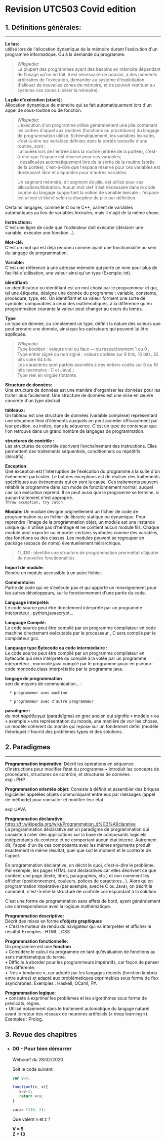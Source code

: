 # Revision UTC503 Covid edition

## 1. Définitions générales:

---

   **Le tas:**  
   utilisé lors de l'allocation dynamique de la mémoire durant l'exécution d'un programme informatique. Ou à la demande du programme.

   > _Wikipedia:_  
   > La plupart des programmes ayant des besoins en mémoire dépendant de l'usage qu'on en fait, il est nécessaire de pouvoir, à des moments arbitraires de l'exécution, demander au système d'exploitation d'allouer de nouvelles zones de mémoire, et de pouvoir restituer au système ces zones (libérer la mémoire).

   **La pile d'exécution (stack):**  
   Allocation dynamique de mémoire qui se fait automatiquement lors d'un appel de sous-routine ou de fonction.

   > _Wikipedia:_  
   > L'exécution d'un programme utilise généralement une pile contenant les cadres d'appel aux routines (fonctions ou procédures) du langage de programmation utilisé. Schématiquement, les variables lexicales, c'est-à-dire les variables définies dans la portée textuelle d'une routine, sont :  
   > . allouées lors de l'entrée dans la routine (entrée de la portée), c'est-à-dire que l'espace est réservé pour ces variables;  
   > . désallouées automatiquement lors de la sortie de la routine (sortie de la portée), c'est-à-dire que l'espace réservé pour ces variables est dorénavant libre et disponible pour d'autres variables.
   >
   > Un segment mémoire, dit segment de pile, est utilisé pour ces allocations/libération. Aucun mot clef n'est nécessaire dans le code source du langage supportant la notion de variable lexicale : l'espace est alloué et libéré selon la discipline de pile par définition.

   Certains langages, comme le C ou le C++, parlent de variables automatiques au lieu de variables lexicales, mais il s'agit de la même chose.

   **Instructions:**  
   C'est une ligne de code que l'ordinateur doit exécuter (déclarer une variable, exécuter une fonction...).

   **Mot-clé:**  
   C'est un mot qui est déjà reconnu comme ayant une fonctionnalité au sein du langage de programmation.

   **Variable:**  
   C'est une référence à une adresse mémoire qui porte un nom pour plus de facilité d'utilisation, une valeur ainsi qu'un type (Exemple: int).

   **identifiant:**  
   un identificateur ou identifiant est un mot choisi par le programmeur et qui, tel une étiquette, désigne une donnée du programme : variable, constante, procédure, type, etc. Un identifiant et sa valeur forment une sorte de symbole, comparables à ceux des mathématiques, à la différence qu'en programmation courante la valeur peut changer au cours du temps.

   **Type**  
   un type de donnée, ou simplement un type, définit la nature des valeurs que peut prendre une donnée, ainsi que les opérateurs qui peuvent lui être appliqués.

   > _Wikipedia_  
   > Type booléen : valeurs vrai ou faux — ou respectivement 1 ou 0 ;  
   > Type entier signé ou non signé : valeurs codées sur 8 bits, 16 bits, 32 bits voire 64 bits.  
   > Les caractères sont parfois assimilés à des entiers codés sur 8 ou 16 bits (exemples : C et Java) ;  
   > Type réel en virgule flottante.

   **Structure de données:**  
   Une structure de données est une manière d'organiser les données pour les traiter plus facilement. Une structure de données est une mise en œuvre concrète d'un type abstrait.

   **tableaux:**  
   Un tableau est une structure de données (variable complexe) représentant une séquence finie d'éléments auxquels on peut accéder efficacement par leur position, ou indice, dans la séquence. C'est un type de conteneur que l'on retrouve dans un grand nombre de langages de programmation.

   **structures de contrôle :**  
   Les structures de contrôle décrivent l’enchaînement des instructions. Elles permettent des traitements séquentiels, conditionnels ou répétitifs (itératifs).

   **Exception:**  
   Une exception est l'interruption de l'exécution du programme à la suite d'un événement particulier. Le but des exceptions est de réaliser des traitements spécifiques aux événements qui en sont la cause. Ces traitements peuvent rétablir le programme dans son mode de fonctionnement normal, auquel cas son exécution reprend. Il se peut aussi que le programme se termine, si aucun traitement n'est approprié.  
   `Throw exception, try catch`

   **Module:**
   Un module désigne originellement un fichier de code de programmation ou un fichier de librairie statique ou dynamique. Pour reprendre l'image de la programmation objet, un module est une instance unique qui n'utilise pas d'héritage et ne contient aucun module fils. Chaque module peut exporter ou importer certains symboles comme des variables, des fonctions ou des classes. Les modules peuvent se regrouper en package (espace de noms) éventuellement hiérarchique.

   > TL:DR :  identifie une structure de programmation prermettat d’ajouter de nouvelles fonctionnalités

   **Import de module:**  
   Rendre un module accessible à un autre fichier.

   **Commentaire:**  
   Partie de code qui ne s'exécute pas et qui apporte un renseignement pour les autres développeurs, sur le fonctionnement d'une partie du code.

   **Language interprété:**  
   Le code source peut être directement interprété par un programme interpréteur , python,javascrypt...

   **Language Compilé:**  
   Le code source peut être compilé par un programme compilateur en code machine directement exécutable par le processeur , C sera compilé par le compilateur gcc.

   **Language type Bytecode ou code intermédiaire :**  
   Le code source peut être compilé par un programme compilateur en bytecode qui sera interprété ou compilé à la volée par un programme interpréteur , moncode.java compilé par le programme javac en pseudo-code moncode.class interprétable par le programme java.

   **langage de programmation**  
   sert de moyens de communication… :

      * programmeur avec machine

      * programmeur avec d’autre programmeur
  


   **paradigme :**  
   du mot *παράδειγμα* (paradeïgma) en grec ancien qui signifie « modèle » ou « exemple » une représentation du monde, une manière de voir les choses, un modèle cohérent du monde qui repose sur un fondement défini (modèle théorique) il fournit des problèmes types et des solutions.

## 2. Paradigmes

---

   **Programmation impérative:**
   Décrit les opérations en séquence d’instructions pour modifier l’état du programme • Introduit les concepts de procédures, structures de contrôle, et structures de données.  
   exp : PHP

   **Programmation orientée objet:**
   Consiste à définir et assembler des briques logicielles appelées objets communiquant entre eux par messages (appel de méthode) pour consulter et modifier leur état

   exp :JAVA

   **Programmation déclarative:**  
   https://fr.wikipedia.org/wiki/Programmation_d%C3%A9clarative  
   La programmation déclarative est un paradigme de programmation qui consiste à créer des applications sur la base de composants logiciels indépendants du contexte et ne comportant aucun état interne. Autrement dit, l'appel d'un de ces composants avec les mêmes arguments produit exactement le même résultat, quel que soit le moment et le contexte de l'appel.

   En programmation déclarative, on décrit le quoi, c'est-à-dire le problème. Par exemple, les pages HTML sont déclaratives car elles décrivent ce que contient une page (texte, titres, paragraphes, etc.) et non comment les afficher (positionnement, couleurs, polices de caractères…). Alors qu'en programmation impérative (par exemple, avec le C ou Java), on décrit le comment, c'est-à-dire la structure de contrôle correspondant à la solution.

   C'est une forme de programmation sans effets de bord, ayant généralement une correspondance avec la logique mathématique.  

   **Programmation descriptive:**  
   Décrit des mises en forme **d’objets graphiques**  
   • C’est le moteur de rendu du navigateur qui va interpréter et afficher le résultat
   Exemples : HTML , CSS

   **Programmation fonctionnelle:**  
   Un programme est une **fonction**  
   • Considère le calcul du programme en tant qu’évaluation de fonctions au sens mathématique du terme.  
   • Difficile à aborder pour les programmeurs impératifs, car façon de penser très différente.  
   • Très « tendance », car adopté par les langages récents (fonction lambda entre autres) et adapté aux problématiques exprimables sous forme de flux asynchrones.
   Exemples : Haskell, OCaml, F#.

   **Programmation logique:**  
   • consiste à exprimer les problèmes et les algorithmes sous forme de prédicats, règles.  
   • Utilisé notamment dans le traitement automatique du langage naturel avant le retour des réseaux de neurones artificiels (« deep learning »).  
   Exemples : Prolog.

## 3. Revue des chapitres  

* ### 00 - Pour bien démarrer

   Webconf du 28/02/2020  

   Soit le code suivant:

   ```javascript
   var v=5;

   functionf(v, x){
      v=v+1;
      return v+x;
   }

   varz= f(10, 2);
   ```

   Que valent v et z ?
  
   **V = 5**  
   **Z = 13**  
